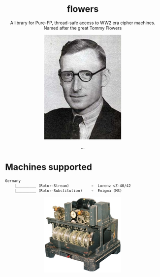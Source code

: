 <h1 align="center">flowers</h1>
<p align="center">
</p>
<p align="center">A library for Pure-FP, thread-safe access to WW2 era cipher machines. Named after the great Tommy Flowers</p>
<p align="center">
  <img width="250" src="data/tommy-flowers.jpeg">
</p>
<p align="center">
... 
</p>

# Machines supported
```
Germany
    |_________ (Rotor-Stream)          →  Lorenz sZ-40/42      
    |_________ (Rotor-Substitution)    →  Enigma (M3)      

```
<p align="center">
  <img width="250" src="data/lorenz.jpg">
</p>

